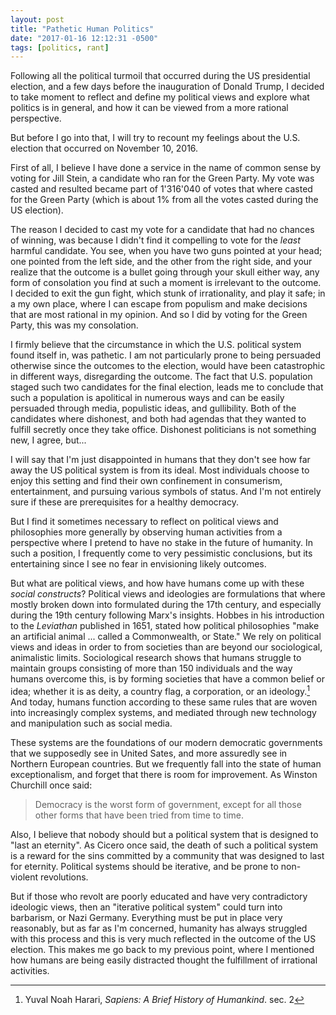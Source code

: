 ```yaml
---
layout: post
title: "Pathetic Human Politics"
date: "2017-01-16 12:12:31 -0500"
tags: [politics, rant]
---
```


Following all the political turmoil that occurred during the US presidential election, and a few days before the inauguration of Donald Trump, I decided to take moment to reflect and define my political views and explore what politics is in general, and how it can be viewed from a more rational perspective.

But before I go into that, I will try to recount my feelings about the U.S. election that occurred on November 10, 2016.

First of all, I believe I have done a service in the name of common sense by voting for Jill Stein, a candidate who ran for the Green Party. My vote was casted and resulted became part of 1'316'040 of votes that where casted for the Green Party (which is about 1% from all the votes casted during the US election).

The reason I decided to cast my vote for a candidate that had no chances of winning, was because I didn't find it compelling to vote for the *least* harmful candidate. You see, when you have two guns pointed at your head; one pointed from the left side, and the other from the right side, and your realize that the outcome is a bullet going through your skull either way, any form of consolation you find at such a moment is irrelevant to the outcome. I decided to exit the gun fight, which stunk of irrationality, and play it safe; in a my own place, where I can escape from populism and make decisions that are most rational in my opinion. And so I did by voting for the Green Party, this was my consolation.

I firmly believe that the circumstance in which the U.S. political system found itself in, was pathetic. I am not particularly prone to being persuaded otherwise since the outcomes to the election, would have been catastrophic in different ways, disregarding the outcome. The fact that U.S. population staged such two candidates for the final election, leads me to conclude that such a population is apolitical in numerous ways and can be easily persuaded through media, populistic ideas, and gullibility. Both of the candidates where dishonest, and both had agendas that they wanted to fulfill secretly once they take office. Dishonest politicians is not something new, I agree, but...

I will say that I'm just disappointed in humans that they don't see how far away the US political system is from its ideal. Most individuals choose to enjoy this setting and find their own confinement in consumerism, entertainment, and pursuing various symbols of status. And I'm not entirely sure if these are prerequisites for a healthy democracy.

But I find it sometimes necessary to reflect on political views and philosophies more generally by observing human activities from a perspective where I pretend to have no stake in the future of humanity. In such a position, I frequently come to very pessimistic conclusions, but its entertaining since I see no fear in envisioning likely outcomes.

But what are political views, and how have humans come up with these *social constructs*? Political views and ideologies are formulations that where mostly broken down into formulated during the 17th century, and especially during the 19th century following Marx's insights. Hobbes in his introduction to the *Leviathan* published in 1651, stated how political philosophies "make an artificial animal ... called a Commonwealth, or State." We rely on political views and ideas in order to from societies than are beyond our sociological, animalistic limits. Sociological research shows that humans struggle to maintain groups consisting of more than 150 individuals and the way humans overcome this, is by forming societies that have a common belief or idea; whether it is as deity, a country flag, a corporation, or an ideology.[^fb1d2090] And today, humans function according to these same rules that are woven into increasingly complex systems, and mediated through new technology and manipulation such as social media.

These systems are the foundations of our modern democratic governments that we supposedly see in United Sates, and more assuredly see in Northern European countries. But we frequently fall into the state of human exceptionalism, and forget that there is room for improvement. As Winston Churchill once said:

> Democracy is the worst form of government, except for all those other forms that have been tried from time to time.

Also, I believe that nobody should but a political system that is designed to "last an eternity". As Cicero once said, the death of such a political system is a reward for the sins committed by a community that was designed to last for eternity. Political systems should be iterative, and be prone to non-violent revolutions.

But if those who revolt are poorly educated and have very contradictory ideologic views, then an "iterative political system" could turn into barbarism, or Nazi Germany. Everything must be put in place very reasonably, but as far as I'm concerned, humanity has always struggled with this process and this is very much reflected in the outcome of the US election. This makes me go back to my previous point, where I mentioned how humans are being easily distracted thought the fulfillment of irrational activities.

[^fb1d2090]: Yuval Noah Harari, *Sapiens: A Brief History of Humankind*. sec. 2
